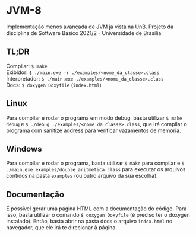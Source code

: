 # JVM-8
Implementação menos avançada de JVM já vista na UnB. Projeto da disciplina de Software Básico 2021/2 - Universidade de Brasília

## TL;DR
Compilar: `$ make`  
Exibidor: `$ ./main.exe -r ./examples/<nome_da_classe>.class`  
Interpretador: `$ ./main.exe ./examples/<nome_da_classe>.class`  
Docs: `$ doxygen Doxyfile` (`index.html`)

## Linux
Para compilar e rodar o programa em modo debug, basta utilizar `$ make debug` e `$ ./debug ./examples/<nome_da_classe>.class`, que irá compilar o programa com sanitize address para verificar vazamentos de memória.

## Windows
Para compilar e rodar o programa, basta utilizar `$ make` para compilar e `$ ./main.exe examples/double_aritmetica.class` para executar os arquivos contidos na pasta `examples` (ou outro arquivo da sua escolha). 

## Documentação
É possível gerar uma página HTML com a documentação do código. Para isso, basta utilizar o comando `$ doxygen Doxyfile` (é preciso ter o doxygen instalado). Então, basta abrir na pasta docs o arquivo `index.html` no navegador, que ele irá te direcionar à página.